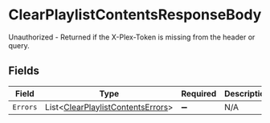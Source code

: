 # ClearPlaylistContentsResponseBody

Unauthorized - Returned if the X-Plex-Token is missing from the header or query.


## Fields

| Field                                                                                     | Type                                                                                      | Required                                                                                  | Description                                                                               |
| ----------------------------------------------------------------------------------------- | ----------------------------------------------------------------------------------------- | ----------------------------------------------------------------------------------------- | ----------------------------------------------------------------------------------------- |
| `Errors`                                                                                  | List<[ClearPlaylistContentsErrors](../../Models/Requests/ClearPlaylistContentsErrors.md)> | :heavy_minus_sign:                                                                        | N/A                                                                                       |